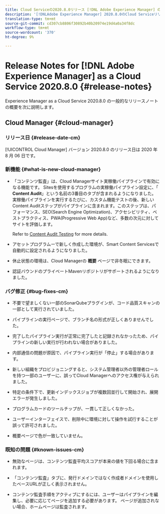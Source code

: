 ```yaml
---
title: Cloud Serviceの2020.8.0リリース [!DNL Adobe Experience Manager] のリリースノート。
description: '[!DNLAdobe Experience Manager] 2020.8.0のCloud Serviceリリースノートとして。'
translation-type: tm+mt
source-git-commit: cd307cb8806f30892b40b20974e19d4a0a34f8dc
workflow-type: tm+mt
source-wordcount: '370'
ht-degree: 9%

---
```



# Release Notes for [!DNL Adobe Experience Manager] as a Cloud Service 2020.8.0 {#release-notes}

Experience Manager as a Cloud Service 2020.8.0 の一般的なリリースノートの概要を次に説明します。

## Cloud Manager {#cloud-manager}

### リリース日 {#release-date-cm}

[!UICONTROL Cloud Manager] バージョン 2020.8.0 のリリース日は 2020 年 8 月 06 日です。

### 新機能 {#what-is-new-cloud-manager}

* 「コンテンツ監査」は、Cloud Managerサイト実稼働パイプラインで有効になる機能です。 Sitesを使用するプログラムの実稼働パイプライン設定に、「 **Content Audit**」という名前の3番目のタブが含まれるようになりました。 実稼働パイプラインを実行するたびに、カスタム機能テストの後、新しいContent Auditステップがパイプラインに含まれます。このステップは、パフォーマンス、SEO(Search Engine Optimization)、アクセシビリティ、ベストプラクティス、PWA(Progressive Web App)など、多数の次元に対してサイトを評価します。

   Refer to [Content Audit Testing](/help/implementing/developing/introduction/understand-test-results.md#content-audit-testing) for more details.

* アセットプログラムーで新しく作成した環境が、Smart Content Servicesで自動的に設定されるようになりました。

* 休止状態の環境は、Cloud Managerの **概要** ページで非冬眠にできます。

* 認証バウンドのプライベートMavenリポジトリがサポートされるようになりました。

### バグ修正 {#bug-fixes-cm}

* 不要で望ましくない一部のSonarQubeプラグインが、コード品質スキャンの一部として実行されていました。

* パイプラインの実行ページで、ブランチ名の形式が正しくありませんでした。

* 完了したパイプライン実行が正常に完了したと記録されなかったため、パイプラインの新しい実行が行われない場合がありました。

* 内部通信の問題が原因で、パイプライン実行が「停止」する場合があります。

* 新しい組織をプロビジョニングすると、システム管理者以外の管理者ロールを持つ一部のユーザーに、誤ってCloud Managerへのアクセス権が与えられました。

* 特定の条件下で、更新インデックスジョブが複数回並行して開始され、展開エラーが発生しました。

* プログラムカードのツールチップが、一貫して正しくなかった。

* ユーザーインターフェイスで、削除中に環境に対して操作を試行することが誤って許可されました。

* 概要ページで色が一致していません。

### 既知の問題 {#known-issues-cm}

* 無効なページは、コンテンツ監査平均スコアが本来の値を下回る場合に含まれます。

* 「コンテンツ監査」タブに、発行ドメインではなく作成者ドメインを使用したベースURLが正しく表示されません。

* コンテンツ監査手順をアクティブにするには、ユーザーはパイプラインを編集し、必要に応じてページを追加する必要があります。 ページが追加されない場合、ホームページは監査されます。

